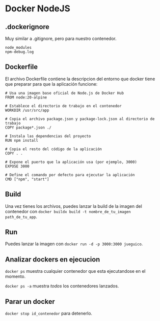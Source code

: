 # Docker NodeJS

## .dockerignore
Muy similar a .gitignore, pero para nuestro contenedor.

```
node_modules
npm-debug.log
```

## Dockerfile
El archivo Dockerfile contiene la descripcion del entorno que docker tiene que preparar para que la aplicación funcione:

```
# Usa una imagen base oficial de Node.js de Docker Hub
FROM node:20-alpine

# Establece el directorio de trabajo en el contenedor
WORKDIR /usr/src/app

# Copia el archivo package.json y package-lock.json al directorio de trabajo
COPY package*.json ./

# Instala las dependencias del proyecto
RUN npm install

# Copia el resto del código de la aplicación
COPY . .

# Expone el puerto que la aplicación usa (por ejemplo, 3000)
EXPOSE 3000

# Define el comando por defecto para ejecutar la aplicación
CMD ["npm", "start"]
```

## Build

Una vez tienes los archivos, puedes lanzar la build de la imagen del contenedor con `docker buildx build -t nombre_de_tu_imagen path_de_tu_app`.

## Run

Puedes lanzar la imagen con `docker run -d -p 3000:3000 jueguico`.

## Analizar dockers en ejecucion

`docker ps` muestra cualquier contenedor que esta ejecutandose en el momento.

`docker ps -a` muestra *todos* los contenedores lanzados.

## Parar un docker

`docker stop id_contenedor` para detenerlo.

